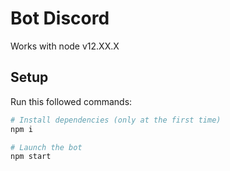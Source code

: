 # Bot Discord

Works with node v12.XX.X

## Setup

Run this followed commands:

```bash
# Install dependencies (only at the first time)
npm i

# Launch the bot
npm start

```
